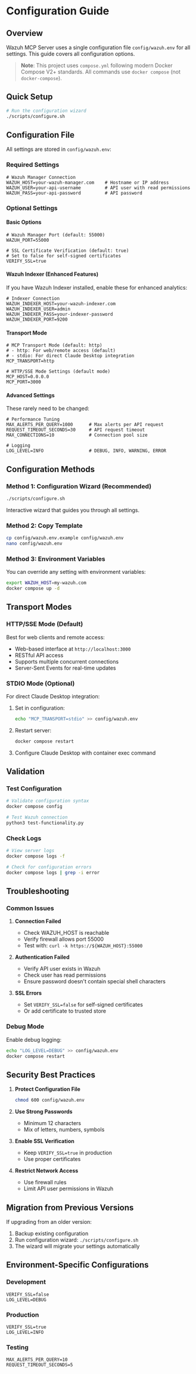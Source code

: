 # Configuration Guide

## Overview

Wazuh MCP Server uses a single configuration file `config/wazuh.env` for all settings. This guide covers all configuration options.

> **Note**: This project uses `compose.yml` following modern Docker Compose V2+ standards. All commands use `docker compose` (not `docker-compose`).

## Quick Setup

```bash
# Run the configuration wizard
./scripts/configure.sh
```

## Configuration File

All settings are stored in `config/wazuh.env`:

### Required Settings

```env
# Wazuh Manager Connection
WAZUH_HOST=your-wazuh-manager.com    # Hostname or IP address
WAZUH_USER=your-api-username         # API user with read permissions
WAZUH_PASS=your-api-password         # API password
```

### Optional Settings

#### Basic Options

```env
# Wazuh Manager Port (default: 55000)
WAZUH_PORT=55000

# SSL Certificate Verification (default: true)
# Set to false for self-signed certificates
VERIFY_SSL=true
```

#### Wazuh Indexer (Enhanced Features)

If you have Wazuh Indexer installed, enable these for enhanced analytics:

```env
# Indexer Connection
WAZUH_INDEXER_HOST=your-wazuh-indexer.com
WAZUH_INDEXER_USER=admin
WAZUH_INDEXER_PASS=your-indexer-password
WAZUH_INDEXER_PORT=9200
```

#### Transport Mode

```env
# MCP Transport Mode (default: http)
# - http: For web/remote access (default)
# - stdio: For direct Claude Desktop integration
MCP_TRANSPORT=http

# HTTP/SSE Mode Settings (default mode)
MCP_HOST=0.0.0.0
MCP_PORT=3000
```

#### Advanced Settings

These rarely need to be changed:

```env
# Performance Tuning
MAX_ALERTS_PER_QUERY=1000      # Max alerts per API request
REQUEST_TIMEOUT_SECONDS=30     # API request timeout
MAX_CONNECTIONS=10             # Connection pool size

# Logging
LOG_LEVEL=INFO                 # DEBUG, INFO, WARNING, ERROR
```

## Configuration Methods

### Method 1: Configuration Wizard (Recommended)

```bash
./scripts/configure.sh
```

Interactive wizard that guides you through all settings.

### Method 2: Copy Template

```bash
cp config/wazuh.env.example config/wazuh.env
nano config/wazuh.env
```

### Method 3: Environment Variables

You can override any setting with environment variables:

```bash
export WAZUH_HOST=my-wazuh.com
docker compose up -d
```

## Transport Modes

### HTTP/SSE Mode (Default)

Best for web clients and remote access:
- Web-based interface at `http://localhost:3000`
- RESTful API access
- Supports multiple concurrent connections
- Server-Sent Events for real-time updates

### STDIO Mode (Optional)

For direct Claude Desktop integration:
1. Set in configuration:
   ```bash
   echo "MCP_TRANSPORT=stdio" >> config/wazuh.env
   ```

2. Restart server:
   ```bash
   docker compose restart
   ```

3. Configure Claude Desktop with container exec command

## Validation

### Test Configuration

```bash
# Validate configuration syntax
docker compose config

# Test Wazuh connection
python3 test-functionality.py
```

### Check Logs

```bash
# View server logs
docker compose logs -f

# Check for configuration errors
docker compose logs | grep -i error
```

## Troubleshooting

### Common Issues

1. **Connection Failed**
   - Check WAZUH_HOST is reachable
   - Verify firewall allows port 55000
   - Test with: `curl -k https://${WAZUH_HOST}:55000`

2. **Authentication Failed**
   - Verify API user exists in Wazuh
   - Check user has read permissions
   - Ensure password doesn't contain special shell characters

3. **SSL Errors**
   - Set `VERIFY_SSL=false` for self-signed certificates
   - Or add certificate to trusted store

### Debug Mode

Enable debug logging:
```bash
echo "LOG_LEVEL=DEBUG" >> config/wazuh.env
docker compose restart
```

## Security Best Practices

1. **Protect Configuration File**
   ```bash
   chmod 600 config/wazuh.env
   ```

2. **Use Strong Passwords**
   - Minimum 12 characters
   - Mix of letters, numbers, symbols

3. **Enable SSL Verification**
   - Keep `VERIFY_SSL=true` in production
   - Use proper certificates

4. **Restrict Network Access**
   - Use firewall rules
   - Limit API user permissions in Wazuh

## Migration from Previous Versions

If upgrading from an older version:

1. Backup existing configuration
2. Run configuration wizard: `./scripts/configure.sh`
3. The wizard will migrate your settings automatically

## Environment-Specific Configurations

### Development
```env
VERIFY_SSL=false
LOG_LEVEL=DEBUG
```

### Production
```env
VERIFY_SSL=true
LOG_LEVEL=INFO
```

### Testing
```env
MAX_ALERTS_PER_QUERY=10
REQUEST_TIMEOUT_SECONDS=5
```